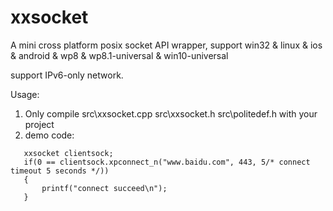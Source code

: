 # xxsocket
A mini cross platform posix socket API wrapper, support win32  &amp; linux  &amp; ios &amp; android &amp; wp8 &amp; wp8.1-universal &amp; win10-universal

support IPv6-only network.

Usage:
1. Only compile src\xxsocket.cpp src\xxsocket.h src\politedef.h with your project
2. demo code:
```
   xxsocket clientsock;
   if(0 == clientsock.xpconnect_n("www.baidu.com", 443, 5/* connect timeout 5 seconds */))
   {
       printf("connect succeed\n");
   }
```

